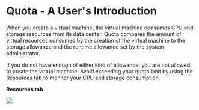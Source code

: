 # Quota - A User's Introduction

When you create a virtual machine, the virtual machine consumes CPU and storage resources from its data center. Quota compares the amount of virtual resources consumed by the creation of the virtual machine to the storage allowance and the runtime allowance set by the system administrator.

If you do not have enough of either kind of allowance, you are not allowed to create the virtual machine. Avoid exceeding your quota limit by using the Resources tab to monitor your CPU and storage consumption. 

**Resources tab**

![](images/6561.png)
